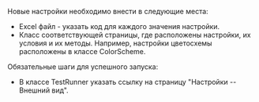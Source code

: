 Новые настройки необходимо внести в следующие места:
* Excel файл - указать код для каждого значения настройки.
* Класс соответствующей страницы, где расположены настройки, их условия и их методы. Например, настройки цветосхемы расположены в классе ColorScheme.

Обязательные шаги для успешного запуска:
* В классе TestRunner указать ссылку на страницу "Настройки -- Внешний вид".
